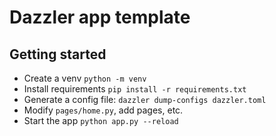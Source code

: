 # Dazzler app template

## Getting started

- Create a venv `python -m venv`
- Install requirements `pip install -r requirements.txt`
- Generate a config file: `dazzler dump-configs dazzler.toml`
- Modify `pages/home.py`, add pages, etc.
- Start the app `python app.py --reload`
